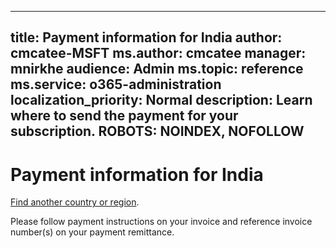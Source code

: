 
---
title: Payment information for India
author: cmcatee-MSFT
ms.author: cmcatee
manager: mnirkhe
audience: Admin
ms.topic: reference
ms.service: o365-administration
localization_priority: Normal
description: Learn where to send the payment for your subscription.
ROBOTS: NOINDEX, NOFOLLOW
---                                

# Payment information for India

[Find another country or region](../pay-for-your-subscription.md).

Please follow payment instructions on your invoice and reference invoice number(s) on your payment remittance.  